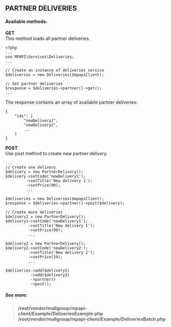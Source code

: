 ## PARTNER DELIVERIES


#### Available methods:
**GET**  
This method loads all partner deliveries.
```
<?php 
...
use MPAPI\Services\Deliveries;
... 

// Create an instance of deliveries service
$deliveries = new Deliveries($mpapiClient);  

// Get partner deliveries
$response = $deliveries->partner()->get();
...

```
The response contains an array of available partner deliveries:
```
{
    "ids": [
        "newDelivery1",
        "newDelivery2",
        ...
    ]
}
```

**POST**  
Use post method to create new partner delivery.
```
...
// Create one delivery
$delivery = new PartnerDelivery();
$delivery->setCode('newDelivery1');
         ->setTitle('New delivery 1');
         ->setPrice(90);
         ...

$deliveries = new Deliveries($mpapiClient);  
$response = $deliveries->partner()->post($delivery);
```

```
// Create more deliveries
$delivery1 = new PartnerDelivery();
$delivery1->setCode('newDelivery1');
          ->setTitle('New delivery 1');
          ->setPrice(90);
          ...

$delivery2 = new PartnerDelivery();
$delivery2->setCode('newDelivery2');
          ->setTitle('New delivery 2');
          ->setPrice(29);
          ...

$deliveries->add($delivery1)
           ->add($delivery2)
           ->partner()
           ->post();
```

##### See more:
> **/root/vendor/mallgroup/mpapi-client/Example/DeliveriesExample.php**
> **/root/vendor/mallgroup/mpapi-client/Example/DeliveriesBatch.php**